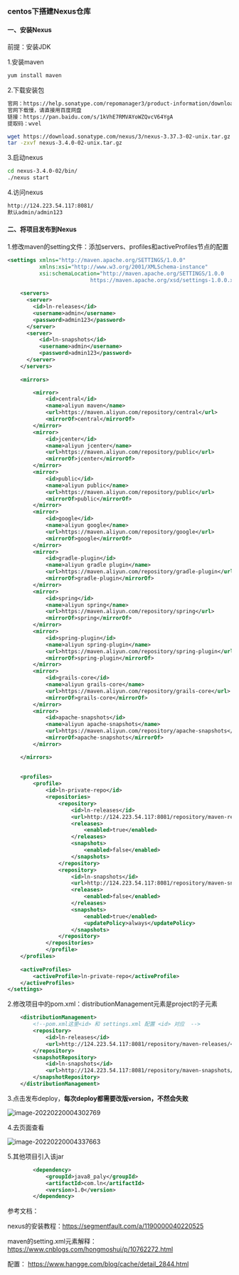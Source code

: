### centos下搭建Nexus仓库

#### 一、安装Nexus

前提：安装JDK

1.安装maven

```bash
yum install maven
```

2.下载安装包

```txt
官网：https://help.sonatype.com/repomanager3/product-information/download
官网下载慢，请直接用百度网盘
链接：https://pan.baidu.com/s/1kVhE7RMVAYoWZQvcV64YgA 
提取码：wvel
```

```bash
wget https://download.sonatype.com/nexus/3/nexus-3.37.3-02-unix.tar.gz
tar -zxvf nexus-3.4.0-02-unix.tar.gz
```

3.启动nexus

```bash
cd nexus-3.4.0-02/bin/
./nexus start
```

4.访问nexus

```txt
http://124.223.54.117:8081/
默认admin/admin123
```



#### 二、将项目发布到Nexus

1.修改maven的setting文件：添加servers、profiles和activeProfiles节点的配置

```xml
<settings xmlns="http://maven.apache.org/SETTINGS/1.0.0"
          xmlns:xsi="http://www.w3.org/2001/XMLSchema-instance"
          xsi:schemaLocation="http://maven.apache.org/SETTINGS/1.0.0
                          https://maven.apache.org/xsd/settings-1.0.0.xsd">
						  
	<servers>    
      <server>
        <id>ln-releases</id>
        <username>admin</username>
        <password>admin123</password>
      </server>
      <server>
          <id>ln-snapshots</id>
          <username>admin</username>
          <password>admin123</password>
      </server>   
	</servers>					  
						  
    <mirrors>

        <mirror>
            <id>central</id>
            <name>aliyun maven</name>
            <url>https://maven.aliyun.com/repository/central</url>
            <mirrorOf>central</mirrorOf>
        </mirror>
        <mirror>
            <id>jcenter</id>
            <name>aliyun jcenter</name>
            <url>https://maven.aliyun.com/repository/public</url>
            <mirrorOf>jcenter</mirrorOf>
        </mirror>
        <mirror>
            <id>public</id>
            <name>aliyun public</name>
            <url>https://maven.aliyun.com/repository/public</url>
            <mirrorOf>public</mirrorOf>
        </mirror>
        <mirror>
            <id>google</id>
            <name>aliyun google</name>
            <url>https://maven.aliyun.com/repository/google</url>
            <mirrorOf>google</mirrorOf>
        </mirror>
        <mirror>
            <id>gradle-plugin</id>
            <name>aliyun gradle plugin</name>
            <url>https://maven.aliyun.com/repository/gradle-plugin</url>
            <mirrorOf>gradle-plugin</mirrorOf>
        </mirror>
        <mirror>
            <id>spring</id>
            <name>aliyun spring</name>
            <url>https://maven.aliyun.com/repository/spring</url>
            <mirrorOf>spring</mirrorOf>
        </mirror>
        <mirror>
            <id>spring-plugin</id>
            <name>aliyun spring-plugin</name>
            <url>https://maven.aliyun.com/repository/spring-plugin</url>
            <mirrorOf>spring-plugin</mirrorOf>
        </mirror>
        <mirror>
            <id>grails-core</id>
            <name>aliyun grails-core</name>
            <url>https://maven.aliyun.com/repository/grails-core</url>
            <mirrorOf>grails-core</mirrorOf>
        </mirror>
        <mirror>
            <id>apache-snapshots</id>
            <name>aliyun apache-snapshots</name>
            <url>https://maven.aliyun.com/repository/apache-snapshots</url>
            <mirrorOf>apache-snapshots</mirrorOf>
        </mirror>

    </mirrors>
	
	
	<profiles> 
		<profile>
			<id>ln-private-repo</id>
			<repositories>
				<repository>
					<id>ln-releases</id>
					<url>http://124.223.54.117:8081/repository/maven-releases/</url>
					<releases>
						<enabled>true</enabled>
					</releases>
					<snapshots>
						<enabled>false</enabled>
					</snapshots>
				</repository>
				<repository>
					<id>ln-snapshots</id>
					<url>http://124.223.54.117:8081/repository/maven-snapshots/</url>
					<releases>
						<enabled>false</enabled>
					</releases>
					<snapshots>
						<enabled>true</enabled>
						<updatePolicy>always</updatePolicy>
					</snapshots>
				</repository>
			</repositories>
			</profile>
	</profiles>  
	
	<activeProfiles>
		<activeProfile>ln-private-repo</activeProfile>
	</activeProfiles>
</settings>

```

2.修改项目中的pom.xml：distributionManagement元素是project的子元素

```xml
    <distributionManagement>
        <!--pom.xml这里<id> 和 settings.xml 配置 <id> 对应  -->
        <repository>
            <id>ln-releases</id>
            <url>http://124.223.54.117:8081/repository/maven-releases/</url>
        </repository>
        <snapshotRepository>
            <id>ln-snapshots</id>
            <url>http://124.223.54.117:8081/repository/maven-snapshots/</url>
        </snapshotRepository>
    </distributionManagement>

```

3.点击发布deploy，**每次deploy都需要改版version，不然会失败**

![image-20220220004302769](https://gitee.com/wmbyy/typora_pictures/raw/master/pictures/image-20220220004302769.png)



4.去页面查看

![image-20220220004337663](https://gitee.com/wmbyy/typora_pictures/raw/master/pictures/image-20220220004337663.png)

5.其他项目引入该jar

```xml
        <dependency>
            <groupId>java8_paly</groupId>
            <artifactId>com.ln</artifactId>
            <version>1.0</version>
        </dependency>
```

参考文档：

nexus的安装教程：https://segmentfault.com/a/1190000040220525

maven的setting.xml元素解释： https://www.cnblogs.com/hongmoshui/p/10762272.html

配置： https://www.hangge.com/blog/cache/detail_2844.html